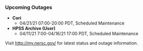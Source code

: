 ### Upcoming Outages 

- **Cori**
    - 04/21/21 07:00-20:00 PDT, Scheduled Maintenance
- **HPSS Archive (User)** 
    - 04/11/21 7:00-04/16/21 17:00 PDT, Scheduled Maintenance

Visit <http://my.nersc.gov/> for latest status and outage information.
